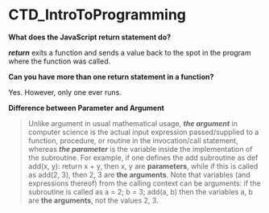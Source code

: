 # CTD_IntroToProgramming
**What does the JavaScript return statement do?**

***return*** exits a function and sends a value back to the spot in the program where the function was called.

**Can you have more than one return statement in a function?**

Yes. However, only one ever runs.

**Difference between Parameter and Argument**

> Unlike argument in usual mathematical usage, ***the argument*** in computer science is the actual input expression passed/supplied to a function, procedure, or routine in the invocation/call statement, whereas ***the parameter*** is the variable inside the implementation of the subroutine. For example, if one defines the add subroutine as def add(x, y): return x + y, then x, y are **parameters**, while if this is called as add(2, 3), then 2, 3 are **the arguments**. Note that variables (and expressions thereof) from the calling context can be arguments: if the subroutine is called as a = 2; b = 3; add(a, b) then the variables a, b are **the arguments**, not the values 2, 3.
